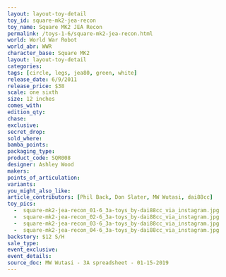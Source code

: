 ```yaml
---
layout: layout-toy-detail 
toy_id: square-mk2-jea-recon
toy_name: Square MK2 JEA Recon
permalink: /toys-1-6/square-mk2-jea-recon.html
world: World War Robot
world_abr: WWR
character_base: Square MK2
layout: layout-toy-detail
categories: 
tags: [circle, legs, jea80, green, white]
release_date: 6/9/2011
release_price: $38 
scale: one sixth
size: 12 inches
comes_with: 
edition_qty: 
chase: 
exclusive: 
secret_drop: 
sold_where: 
bamba_points: 
packaging_type: 
product_code: SQR008
designer: Ashley Wood
makers: 
points_of_articulation: 
variants: 
you_might_also_like: 
article_contributors: [Phil Back, Don Slater, MW Wutasi, dai88cc]
toy_pics: 
  -  square-mk2-jea-recon_01-6_3a-toys_by-dai88cc_via_instagram.jpg
  -  square-mk2-jea-recon_02-6_3a-toys_by-dai88cc_via_instagram.jpg
  -  square-mk2-jea-recon_03-6_3a-toys_by-dai88cc_via_instagram.jpg
  -  square-mk2-jea-recon_04-6_3a-toys_by-dai88cc_via_instagram.jpg
backstory: $12 S/H
sale_type: 
event_exclusive: 
event_details: 
source_doc: MW Wutasi - 3A spreadsheet - 01-15-2019
---
```

